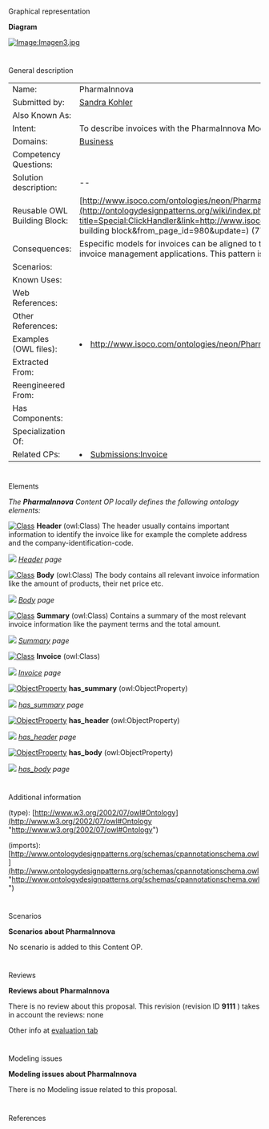 # 

 Graphical representation



__Diagram__ 





[![Image:Imagen3.jpg](../images/b/b4/Imagen3.jpg)](../Image/Imagen3.jpg "Image:Imagen3.jpg")





# 

 General description




|  |  |
| --- | --- |
|  Name:  |  PharmaInnova  |
|  Submitted by:  | [Sandra Kohler](../User/Sandra_Kohler "User:Sandra Kohler")  |
|  Also Known As:  |  |
|  Intent:  |  To describe invoices with the PharmaInnova Model. This schema can be applied to other invoice models.  |
|  Domains:  | [Business](../Community/Business "Community:Business")  |
|  Competency Questions:  |  |
|  Solution description:  |  --  |
|  Reusable OWL Building Block:  | [http://www.isoco.com/ontologies/neon/PharmaInnovaODP.owl](http://ontologydesignpatterns.org/wiki/index.php?title=Special:ClickHandler&link=http://www.isoco.com/ontologies/neon/PharmaInnovaODP.owl&message=OWL building block&from_page_id=980&update=)  (772)  |
|  Consequences:  |  Especific models for invoices can be aligned to this pattern, which then acts as a semantic facade to different invoice management applications. This pattern is concreter and simplier, but less flexible than the invoice ODP.  |
|  Scenarios:  |  |
|  Known Uses:  |  |
|  Web References:  |  |
|  Other References:  |  |
|  Examples (OWL files):  | <li><a class="external free" href="http://www.isoco.com/ontologies/neon/PharmaInnovaInvoiceOntology.owl" rel="nofollow" title="http://www.isoco.com/ontologies/neon/PharmaInnovaInvoiceOntology.owl">        http://www.isoco.com/ontologies/neon/PharmaInnovaInvoiceOntology.owl       </a></li> |
|  Extracted From:  |  |
|  Reengineered From:  |  |
|  Has Components:  |  |
|  Specialization Of:  |  |
|  Related CPs:  | <li><a href="Submissions%253AInvoice.html" title="Submissions:Invoice">        Submissions:Invoice       </a></li> |



  





# 

 Elements



_The
 __PharmaInnova__ 
 Content OP locally defines the following ontology elements:_ 





[![Class](../../../../images/thumb/2/27/Class.gif/20px-Class.gif)](../Image/Class.gif "Class")
__Header__ 
 (owl:Class) The header usually contains important information to identify the invoice like for example the complete address and the company-identification-code.
 
[![](../../../../../../../images/thumb/8/87/ArrowRight.gif/11px-ArrowRight.gif)](../Image/ArrowRight.gif "ArrowRight.gif")
_[Header](../Submissions/PharmaInnova/Header "Submissions:PharmaInnova/Header") 
 page_ 



[![Class](../../../../images/thumb/2/27/Class.gif/20px-Class.gif)](../Image/Class.gif "Class")
__Body__ 
 (owl:Class) The body contains all relevant invoice information like the amount of products, their net price etc.
 
[![](../../../../../../../images/thumb/8/87/ArrowRight.gif/11px-ArrowRight.gif)](../Image/ArrowRight.gif "ArrowRight.gif")
_[Body](../Submissions/PharmaInnova/Body "Submissions:PharmaInnova/Body") 
 page_ 



[![Class](../../../../images/thumb/2/27/Class.gif/20px-Class.gif)](../Image/Class.gif "Class")
__Summary__ 
 (owl:Class) Contains a summary of the most relevant invoice information like the payment terms and the total amount.
 
[![](../../../../../../../images/thumb/8/87/ArrowRight.gif/11px-ArrowRight.gif)](../Image/ArrowRight.gif "ArrowRight.gif")
_[Summary](../Submissions/PharmaInnova/Summary "Submissions:PharmaInnova/Summary") 
 page_ 



[![Class](../../../../images/thumb/2/27/Class.gif/20px-Class.gif)](../Image/Class.gif "Class")
__Invoice__ 
 (owl:Class)
 
[![](../../../../../../../images/thumb/8/87/ArrowRight.gif/11px-ArrowRight.gif)](../Image/ArrowRight.gif "ArrowRight.gif")
_[Invoice](../Submissions/PharmaInnova/Invoice "Submissions:PharmaInnova/Invoice") 
 page_ 



[![ObjectProperty](../../../images/thumb/c/c3/ObjectProperty.gif/20px-ObjectProperty.gif)](../Image/ObjectProperty.gif "ObjectProperty")
__has\_summary__ 
 (owl:ObjectProperty)
 
[![](../../../../../../../images/thumb/8/87/ArrowRight.gif/11px-ArrowRight.gif)](../Image/ArrowRight.gif "ArrowRight.gif")
_[has\_summary](../Submissions/PharmaInnova/has_summary "Submissions:PharmaInnova/has summary") 
 page_ 



[![ObjectProperty](../../../images/thumb/c/c3/ObjectProperty.gif/20px-ObjectProperty.gif)](../Image/ObjectProperty.gif "ObjectProperty")
__has\_header__ 
 (owl:ObjectProperty)
 
[![](../../../../../../../images/thumb/8/87/ArrowRight.gif/11px-ArrowRight.gif)](../Image/ArrowRight.gif "ArrowRight.gif")
_[has\_header](../Submissions/PharmaInnova/has_header "Submissions:PharmaInnova/has header") 
 page_ 



[![ObjectProperty](../../../images/thumb/c/c3/ObjectProperty.gif/20px-ObjectProperty.gif)](../Image/ObjectProperty.gif "ObjectProperty")
__has\_body__ 
 (owl:ObjectProperty)
 
[![](../../../../../../../images/thumb/8/87/ArrowRight.gif/11px-ArrowRight.gif)](../Image/ArrowRight.gif "ArrowRight.gif")
_[has\_body](../Submissions/PharmaInnova/has_body "Submissions:PharmaInnova/has body") 
 page_ 


# 

 Additional information



 (type):
 [http://www.w3.org/2002/07/owl#Ontology](http://www.w3.org/2002/07/owl#Ontology "http://www.w3.org/2002/07/owl#Ontology") 




 (imports):
 [http://www.ontologydesignpatterns.org/schemas/cpannotationschema.owl](http://www.ontologydesignpatterns.org/schemas/cpannotationschema.owl "http://www.ontologydesignpatterns.org/schemas/cpannotationschema.owl") 




# 

 Scenarios




__Scenarios about PharmaInnova__ 


 No scenario is added to this Content OP.
 




# 

 Reviews




__Reviews about PharmaInnova__ 


 There is no review about this proposal.
This revision (revision ID
 __9111__ 
 ) takes in account the reviews: none
 



 Other info at
 [evaluation tab](http://ontologydesignpatterns.org/wiki/index.php?title=Submissions:PharmaInnova&action=evaluation "http://ontologydesignpatterns.org/wiki/index.php?title=Submissions:PharmaInnova&action=evaluation") 





  





# 

 Modeling issues




__Modeling issues about PharmaInnova__ 


 There is no Modeling issue related to this proposal.
 




  





# 

 References